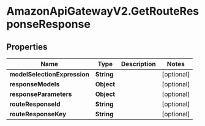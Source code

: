 # AmazonApiGatewayV2.GetRouteResponseResponse

## Properties

Name | Type | Description | Notes
------------ | ------------- | ------------- | -------------
**modelSelectionExpression** | **String** |  | [optional] 
**responseModels** | **Object** |  | [optional] 
**responseParameters** | **Object** |  | [optional] 
**routeResponseId** | **String** |  | [optional] 
**routeResponseKey** | **String** |  | [optional] 


